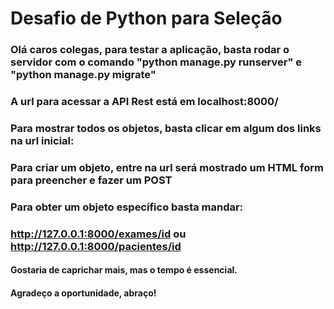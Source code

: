 # Desafio de Python para Seleção

### Olá caros colegas, para testar a aplicação, basta rodar o servidor com o comando "python manage.py runserver" e "python manage.py migrate"
### A url para acessar a API Rest está em localhost:8000/
### Para mostrar todos os objetos, basta clicar em algum dos links na url inicial:
### Para criar um objeto, entre na url será mostrado um HTML form para preencher e fazer um POST
### Para obter um objeto específico basta mandar: 
### http://127.0.0.1:8000/exames/id ou http://127.0.0.1:8000/pacientes/id

#### Gostaria de caprichar mais, mas o tempo é essencial.
#### Agradeço a oportunidade, abraço!
